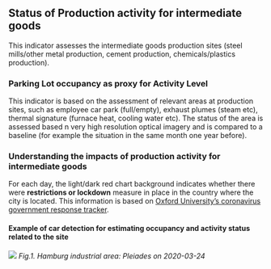 ## Status of Production activity for intermediate goods

This indicator assesses the intermediate goods production sites (steel mills/other metal production, cement production, chemicals/plastics production).

### Parking Lot occupancy as proxy for Activity Level

This indicator is based on the assessment of relevant areas at production sites, such as employee car park (full/empty), exhaust plumes (steam etc), thermal signature (furnace heat, cooling water etc). The status of the area is assessed based n very high resolution optical imagery and is compared to a baseline (for example the situation in the same month one year before).

### Understanding the impacts of production activity for intermediate goods
For each day, the light/dark red chart background indicates whether there were **restrictions or lockdown** measure in place in the country where the city is located. This information is based on [Oxford University’s coronavirus government response tracker](https://covidtracker.bsg.ox.ac.uk/). 

#### Example of car detection for estimating occupancy and activity status related to the site

![](./eodash-data/stories/E4.png)
*Fig.1. Hamburg industrial area: Pleiades on 2020-03-24*


